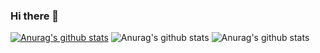 ### Hi there 👋
[![Anurag's github stats](https://github-readme-stats.vercel.app/api?username=ioogustavo)](https://github.com/ioogustavo/github-readme-stats)
![Anurag's github stats](https://github-readme-stats.vercel.app/api?username=ioogustavo&show_icons=true)
![Anurag's github stats](https://github-readme-stats.vercel.app/api?username=ioogustavo&show_icons=true&theme=radical)

<!--
**ioogustavo/ioogustavo** is a ✨ _special_ ✨ repository because its `README.md` (this file) appears on your GitHub profile.

Here are some ideas to get you started:

- 🔭 I’m currently working on ...
- 🌱 I’m currently learning ...
- 👯 I’m looking to collaborate on ...
- 🤔 I’m looking for help with ...
- 💬 Ask me about ...
- 📫 How to reach me: ...
- 😄 Pronouns: ...
- ⚡ Fun fact: ...
-->
